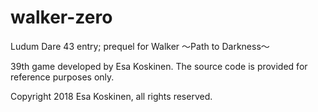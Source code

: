 # walker-zero
Ludum Dare 43 entry; prequel for Walker 〜Path to Darkness〜  

39th game developed by Esa Koskinen. The source code is provided for reference purposes only.

Copyright 2018 Esa Koskinen, all rights reserved.
